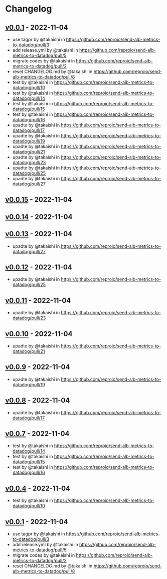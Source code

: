 # Changelog

## [v0.0.1](https://github.com/reproio/send-alb-metrics-to-datadog/commits/v0.0.1) - 2022-11-04
- use tagpr by @takaishi in https://github.com/reproio/send-alb-metrics-to-datadog/pull/3
- add release.yml by @takaishi in https://github.com/reproio/send-alb-metrics-to-datadog/pull/5
- migrate codes by @takaishi in https://github.com/reproio/send-alb-metrics-to-datadog/pull/2
- reset CHANGELOG.md by @takaishi in https://github.com/reproio/send-alb-metrics-to-datadog/pull/8
- test by @takaishi in https://github.com/reproio/send-alb-metrics-to-datadog/pull/10
- test by @takaishi in https://github.com/reproio/send-alb-metrics-to-datadog/pull/14
- test by @takaishi in https://github.com/reproio/send-alb-metrics-to-datadog/pull/15
- test by @takaishi in https://github.com/reproio/send-alb-metrics-to-datadog/pull/16
- upadte by @takaishi in https://github.com/reproio/send-alb-metrics-to-datadog/pull/17
- upadte by @takaishi in https://github.com/reproio/send-alb-metrics-to-datadog/pull/19
- upadte by @takaishi in https://github.com/reproio/send-alb-metrics-to-datadog/pull/21
- upadte by @takaishi in https://github.com/reproio/send-alb-metrics-to-datadog/pull/23
- upadte by @takaishi in https://github.com/reproio/send-alb-metrics-to-datadog/pull/25
- upadte by @takaishi in https://github.com/reproio/send-alb-metrics-to-datadog/pull/27

## [v0.0.15](https://github.com/reproio/send-alb-metrics-to-datadog/compare/v0.0.14...v0.0.15) - 2022-11-04

## [v0.0.14](https://github.com/reproio/send-alb-metrics-to-datadog/compare/v0.0.13...v0.0.14) - 2022-11-04

## [v0.0.13](https://github.com/reproio/send-alb-metrics-to-datadog/compare/v0.0.12...v0.0.13) - 2022-11-04
- upadte by @takaishi in https://github.com/reproio/send-alb-metrics-to-datadog/pull/27

## [v0.0.12](https://github.com/reproio/send-alb-metrics-to-datadog/compare/v0.0.11...v0.0.12) - 2022-11-04
- upadte by @takaishi in https://github.com/reproio/send-alb-metrics-to-datadog/pull/25

## [v0.0.11](https://github.com/reproio/send-alb-metrics-to-datadog/compare/v0.0.10...v0.0.11) - 2022-11-04
- upadte by @takaishi in https://github.com/reproio/send-alb-metrics-to-datadog/pull/23

## [v0.0.10](https://github.com/reproio/send-alb-metrics-to-datadog/compare/v0.0.9...v0.0.10) - 2022-11-04
- upadte by @takaishi in https://github.com/reproio/send-alb-metrics-to-datadog/pull/21

## [v0.0.9](https://github.com/reproio/send-alb-metrics-to-datadog/compare/v0.0.8...v0.0.9) - 2022-11-04
- upadte by @takaishi in https://github.com/reproio/send-alb-metrics-to-datadog/pull/19

## [v0.0.8](https://github.com/reproio/send-alb-metrics-to-datadog/compare/v0.0.7...v0.0.8) - 2022-11-04
- upadte by @takaishi in https://github.com/reproio/send-alb-metrics-to-datadog/pull/17

## [v0.0.7](https://github.com/reproio/send-alb-metrics-to-datadog/compare/v0.0.6...v0.0.7) - 2022-11-04
- test by @takaishi in https://github.com/reproio/send-alb-metrics-to-datadog/pull/14
- test by @takaishi in https://github.com/reproio/send-alb-metrics-to-datadog/pull/15
- test by @takaishi in https://github.com/reproio/send-alb-metrics-to-datadog/pull/16

## [v0.0.4](https://github.com/reproio/send-alb-metrics-to-datadog/compare/v0.0.3...v0.0.4) - 2022-11-04
- test by @takaishi in https://github.com/reproio/send-alb-metrics-to-datadog/pull/10

## [v0.0.1](https://github.com/reproio/send-alb-metrics-to-datadog/commits/v0.0.1) - 2022-11-04
- use tagpr by @takaishi in https://github.com/reproio/send-alb-metrics-to-datadog/pull/3
- add release.yml by @takaishi in https://github.com/reproio/send-alb-metrics-to-datadog/pull/5
- migrate codes by @takaishi in https://github.com/reproio/send-alb-metrics-to-datadog/pull/2
- reset CHANGELOG.md by @takaishi in https://github.com/reproio/send-alb-metrics-to-datadog/pull/8

